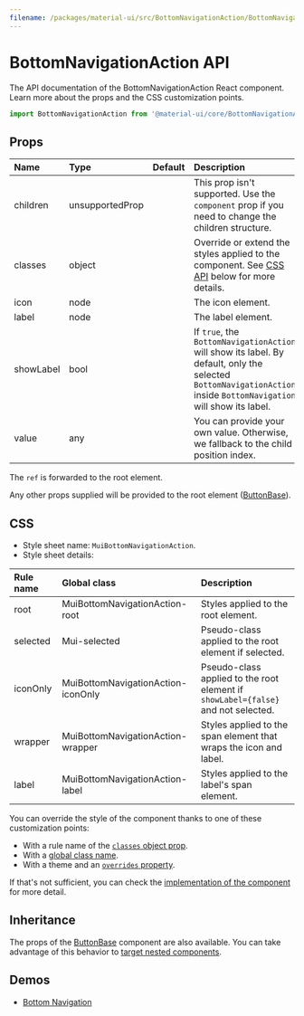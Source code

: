 ```yaml
---
filename: /packages/material-ui/src/BottomNavigationAction/BottomNavigationAction.js
---
```


<!--- This documentation is automatically generated, do not try to edit it. -->

# BottomNavigationAction API

<p class="description">The API documentation of the BottomNavigationAction React component. Learn more about the props and the CSS customization points.</p>

```js
import BottomNavigationAction from '@material-ui/core/BottomNavigationAction';
```



## Props

| Name | Type | Default | Description |
|:-----|:-----|:--------|:------------|
| <span class="prop-name">children</span> | <span class="prop-type">unsupportedProp</span> |  | This prop isn't supported. Use the `component` prop if you need to change the children structure. |
| <span class="prop-name">classes</span> | <span class="prop-type">object</span> |  | Override or extend the styles applied to the component. See [CSS API](#css) below for more details. |
| <span class="prop-name">icon</span> | <span class="prop-type">node</span> |  | The icon element. |
| <span class="prop-name">label</span> | <span class="prop-type">node</span> |  | The label element. |
| <span class="prop-name">showLabel</span> | <span class="prop-type">bool</span> |  | If `true`, the `BottomNavigationAction` will show its label. By default, only the selected `BottomNavigationAction` inside `BottomNavigation` will show its label. |
| <span class="prop-name">value</span> | <span class="prop-type">any</span> |  | You can provide your own value. Otherwise, we fallback to the child position index. |

The `ref` is forwarded to the root element.

Any other props supplied will be provided to the root element ([ButtonBase](/api/button-base/)).

## CSS

- Style sheet name: `MuiBottomNavigationAction`.
- Style sheet details:

| Rule name | Global class | Description |
|:-----|:-------------|:------------|
| <span class="prop-name">root</span> | <span class="prop-name">MuiBottomNavigationAction-root</span> | Styles applied to the root element.
| <span class="prop-name">selected</span> | <span class="prop-name">Mui-selected</span> | Pseudo-class applied to the root element if selected.
| <span class="prop-name">iconOnly</span> | <span class="prop-name">MuiBottomNavigationAction-iconOnly</span> | Pseudo-class applied to the root element if `showLabel={false}` and not selected.
| <span class="prop-name">wrapper</span> | <span class="prop-name">MuiBottomNavigationAction-wrapper</span> | Styles applied to the span element that wraps the icon and label.
| <span class="prop-name">label</span> | <span class="prop-name">MuiBottomNavigationAction-label</span> | Styles applied to the label's span element.

You can override the style of the component thanks to one of these customization points:

- With a rule name of the [`classes` object prop](/customization/components/#overriding-styles-with-classes).
- With a [global class name](/customization/components/#overriding-styles-with-global-class-names).
- With a theme and an [`overrides` property](/customization/globals/#css).

If that's not sufficient, you can check the [implementation of the component](https://github.com/mui-org/material-ui/blob/master/packages/material-ui/src/BottomNavigationAction/BottomNavigationAction.js) for more detail.

## Inheritance

The props of the [ButtonBase](/api/button-base/) component are also available.
You can take advantage of this behavior to [target nested components](/guides/api/#spread).

## Demos

- [Bottom Navigation](/components/bottom-navigation/)

